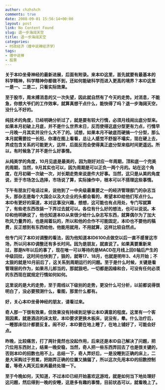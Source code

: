 ```yaml
---
author: chzhshch
comments: true
date: 2008-09-01 15:56:14+00:00
layout: post
link: No Content Found
slug: 退一步海阔天空
title: 退一步海阔天空
categories:
- 时政经济（缠中说禅经济学）
tags:
- 缠中说禅
- 股票
---
```


			

**关于本ID坐骨神经的最新进展，后面有附录。来本ID这里，首先就要有最基本的科学精神，科学精神你都做不到，还如何能破科学而进入更高的境界？本ID这里一是一、二是二，只看实际效果。**

**至于股市，周末搏消息的又一次失望，因此就自然有了今天的走势。对消息，不能急，你想大爷们的工作效率，就算真想干点什么，能快得了吗？退一步海阔天空，没什么不好的。**

**纯技术的角度，已经明确分析过了，就是要有较大行情，必须月线闹出底分型来。如果本月初破上月底，并不是什么世界末日，反而使得这底分型更有力点，行情早一月晚一月其实并没什么大不了的。试想，如果本月不破底而硬搞一个分型，那么本月就需要拉一长阳，你凑在图上看看，总让人感觉不舒服不塌实，现在硬上去，弄成包含关系的可能更大，这样，后面反而会使得真正底分型来临时间更遥远。所以，有时候急了并不是什么好事情。**

**从纯美学的角度，10月见底是最美的，因为刚好对应一年周期，顶和底一个完美的周期，当然，9月其实也可以，因为周期是可以正负一两个月的。站在这个角度，在月初砸一次破一次，对长期走势来说是件大好事。当然，这只是从美的角度说，至于市场怎么选择，市场说了算，实际操作中，根本可以不搭理这些事情。**

**下午有朋友打电话过来，说他到了一中央级最重要之一的经济管理部门的杂志当头，那杂志是每个大国企以及大企业的头都会看的，希望本ID给他们写点什么。本ID有更好的渠道，本对这事没兴趣，想想，这可能也有点用处，专门写就算了，有些老东西改装一下弄过去就可以。各位有什么好的想法，也可以说说。本ID和他明确说了，他也知道本ID从来很少给什么杂志写东西，就算偶尔为了加大吹风力量弄的，也是闹着玩的，所以和他的合作不可能固定，本ID也不要他的稿费，反正想到有东西给他，他能用就用，不用就算，这样比较自然点。**

**他专门问了本ID对调整的看法，因为他知道本ID6100点做空以后一直不感冒这市场，所以问本ID调整还有多长时间。因为是朋友，就直说了。如果真要重新来过，那是N年以后的事了，现在唯一可以等待的是MACD在月线上回0轴后产生的中级回拉，这时间也快到了，狠的，就等17、18月，也就是明年3、4月开始；不太狠的就是10月前后了，这关系到周期运行的问题。至于是什么时候，关键是看管理层的作为，如果吊儿郎当的，那就狠吧，一切都是因缘和合，可没有任何必须的东西现在就规定行情如何如何。**

**这里说的是大的走势，至于周线以下级别的走势，更没什么可分析，以前都说得很明白了，没必要预测什么，看图，那里什么都有。**

**好，关心本ID坐骨神经的朋友，请看过来。**

**奇人那一下很有效果，但效果没有持续到足够让本ID满意的程度。这里有一个客观因素，就是酒店的床太软，本ID要求更换木板床，说没有，晕。什么治疗后，一睡那床估计都要反复。闹不好，本ID要在地上睡了，在地上铺好了，可能会好点。**

**昨晚，比较痛苦，打了两针竟然也没起作用，后来还是本ID自己解决了问题，把穴位用东西封上，结果一晚安稳，当然，奇人把一些东西弄回去了也是很关键的，否则本ID的招数也用不上。总结一下，奇人弄好后，一是没睡到正确的床上，二是大采购过于劳累，把刚弄正确的位置又搞偏了，所以这次先用本ID的招数控制着，等奇人两天后来再最终处理一下。**

**至于今晚如何，天知道，不过本ID已经开始喜欢这游戏，就是如何当下地处理好这问题，然后得到一晚的安睡，这是多有趣的事情，目前状态可以，就看晚上了。**
